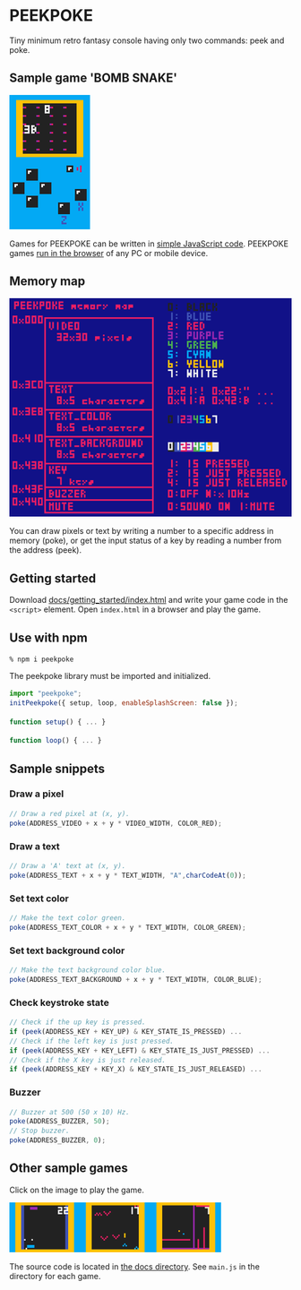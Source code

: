 # PEEKPOKE

Tiny minimum retro fantasy console having only two commands: peek and poke.

## Sample game 'BOMB SNAKE'

[![BOMB SNAKE](https://raw.githubusercontent.com/abagames/peekpoke/main/docs/screenshot.gif)](https://abagames.github.io/peekpoke/bombsnake/)

Games for PEEKPOKE can be written in [simple JavaScript code](https://github.com/abagames/peekpoke/blob/main/docs/bombsnake/main.js). PEEKPOKE games [run in the browser](https://abagames.github.io/peekpoke/bombsnake/) of any PC or mobile device.

## Memory map

![memory_map](https://raw.githubusercontent.com/abagames/peekpoke/main/docs/memorymap.png)

You can draw pixels or text by writing a number to a specific address in memory (poke), or get the input status of a key by reading a number from the address (peek).

## Getting started

Download [docs/getting_started/index.html](https://raw.githubusercontent.com/abagames/peekpoke/main/docs/getting_started/index.html) and write your game code in the `<script>` element. Open `index.html` in a browser and play the game.

## Use with npm

```
% npm i peekpoke
```

The peekpoke library must be imported and initialized.

```JavaScript
import "peekpoke";
initPeekpoke({ setup, loop, enableSplashScreen: false });

function setup() { ... }

function loop() { ... }
```

## Sample snippets

### Draw a pixel

```JavaScript
// Draw a red pixel at (x, y).
poke(ADDRESS_VIDEO + x + y * VIDEO_WIDTH, COLOR_RED);
```

### Draw a text

```JavaScript
// Draw a 'A' text at (x, y).
poke(ADDRESS_TEXT + x + y * TEXT_WIDTH, "A",charCodeAt(0));
```

### Set text color

```JavaScript
// Make the text color green.
poke(ADDRESS_TEXT_COLOR + x + y * TEXT_WIDTH, COLOR_GREEN);
```

### Set text background color

```JavaScript
// Make the text background color blue.
poke(ADDRESS_TEXT_BACKGROUND + x + y * TEXT_WIDTH, COLOR_BLUE);
```

### Check keystroke state

```JavaScript
// Check if the up key is pressed.
if (peek(ADDRESS_KEY + KEY_UP) & KEY_STATE_IS_PRESSED) ...
// Check if the left key is just pressed.
if (peek(ADDRESS_KEY + KEY_LEFT) & KEY_STATE_IS_JUST_PRESSED) ...
// Check if the X key is just released.
if (peek(ADDRESS_KEY + KEY_X) & KEY_STATE_IS_JUST_RELEASED) ...
```

### Buzzer

```JavaScript
// Buzzer at 500 (50 x 10) Hz.
poke(ADDRESS_BUZZER, 50);
// Stop buzzer.
poke(ADDRESS_BUZZER, 0);
```

## Other sample games

Click on the image to play the game.

<a href="https://abagames.github.io/peekpoke/dashracket/"><img src="https://raw.githubusercontent.com/abagames/peekpoke/main/docs/dashracket/screenshot.gif" width="25%" loading="lazy"></a><a href="https://abagames.github.io/peekpoke/beebees/"><img src="https://raw.githubusercontent.com/abagames/peekpoke/main/docs/beebees/screenshot.gif" width="25%" loading="lazy"></a><a href="https://abagames.github.io/peekpoke/laserlaser/"><img src="https://raw.githubusercontent.com/abagames/peekpoke/main/docs/laserlaser/screenshot.gif" width="25%" loading="lazy"></a>

The source code is located in [the docs directory](https://github.com/abagames/peekpoke/tree/main/docs). See `main.js` in the directory for each game.
